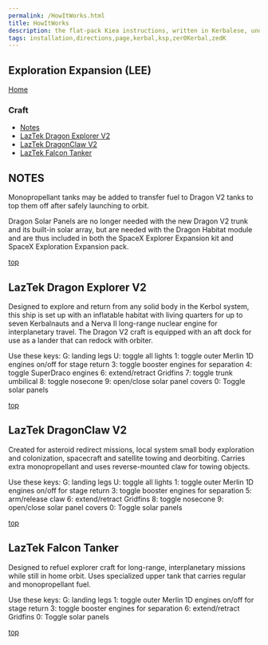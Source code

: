 ```yaml
---
permalink: /HowItWorks.html
title: HowItWorks
description: the flat-pack Kiea instructions, written in Kerbalese, unusally present
tags: installation,directions,page,kerbal,ksp,zer0Kerbal,zedK
---
```

<!-- HowItWorks.md v1.1.0.0
Exploration Expansion (LEE)
created: 01 Oct 2019
updated: 02 Mar 2022 -->

## Exploration Expansion (LEE)

[Home](./index.html)

### Craft

<!-- no toc -->
* [Notes](#notes)
* [LazTek Dragon Explorer V2](#laztek-dragon-explorer-v2)
* [LazTek DragonClaw V2](#laztek-dragonclaw-v2)
* [LazTek Falcon Tanker](#laztek-falcon-tanker)

## NOTES

Monopropellant tanks may be added to transfer fuel to Dragon V2 tanks to top them off after safely launching to orbit.

Dragon Solar Panels are no longer needed with the new Dragon V2 trunk and its built-in solar array, but are needed with the Dragon Habitat module and are thus included in both the SpaceX Explorer Expansion kit and SpaceX Exploration Expansion pack.

[top](#craft)

## LazTek Dragon Explorer V2

Designed to explore and return from any solid body in the Kerbol system, this ship is set up with an inflatable habitat with living quarters for up to seven Kerbalnauts and a Nerva II long-range nuclear engine for interplanetary travel. The Dragon V2 craft is equipped with an aft dock for use as a lander that can redock with orbiter.

Use these keys:
G: landing legs
U: toggle all lights
1: toggle outer Merlin 1D engines on/off for stage return
3: toggle booster engines for separation
4: toggle SuperDraco engines
6: extend/retract Gridfins
7: toggle trunk umbilical
8: toggle nosecone
9: open/close solar panel covers
0: Toggle solar panels

[top](#craft)

## LazTek DragonClaw V2

Created for asteroid redirect missions, local system small body exploration and colonization, spacecraft and satellite towing and deorbiting. Carries extra monopropellant and uses reverse-mounted claw for towing objects. 

Use these keys:
G: landing legs
U: toggle all lights
1: toggle outer Merlin 1D engines on/off for stage return
3: toggle booster engines for separation
5: arm/release claw
6: extend/retract Gridfins
8: toggle nosecone
9: open/close solar panel covers
0: Toggle solar panels

[top](#craft)

## LazTek Falcon Tanker

Designed to refuel explorer craft for long-range, interplanetary missions while still in home orbit. Uses specialized upper tank that carries regular and monopropellant fuel.

Use these keys: 
G: landing legs
1: toggle outer Merlin 1D engines on/off for stage return
3: toggle booster engines for separation
6: extend/retract Gridfins
0: Toggle solar panels

[top](#craft)

<!-- this file CC BY-NC-ND 4.0 by zer0Kerbal -->
